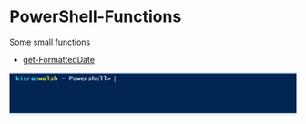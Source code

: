 # PowerShell-Functions
Some small functions

* [get-FormattedDate](https://github.com/kieranwalsh/PowerShell-Functions/blob/main/get-FormattedDate.ps1)

![Gif of get-FormattedDate in action](https://github.com/kieranwalsh/img/blob/main/get-FormattedDate.gif)
